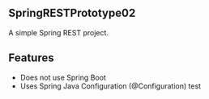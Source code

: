 ## SpringRESTPrototype02
A simple Spring REST project.
## Features
* Does not use Spring Boot
* Uses Spring Java Configuration (@Configuration)
test
